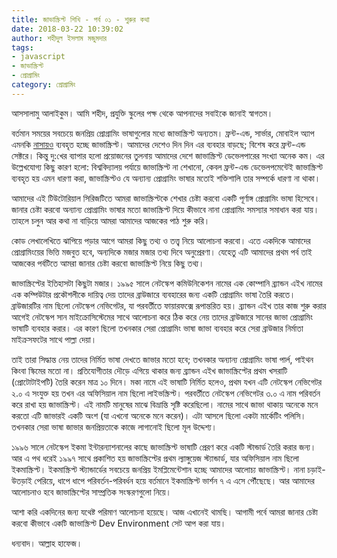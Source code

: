 ```yaml
---
title: জাভাস্ক্রিপ্ট শিখি - পর্ব ০১ - শুরুর কথা
date: 2018-03-22 10:39:02
author: শহীদুল ইসলাম মজুমদার
tags:
- javascript
- জাভাস্ক্রিপ্ট
- প্রোগ্রামিং
category: প্রোগ্রামিং
---
```


আসসালামু আলাইকুম। আমি শহীদ, প্রযুক্তি স্কুলের পক্ষ থেকে আপনাদের সবাইকে জানাই স্বাগতম।

বর্তমান সময়ের সবচেয়ে জনপ্রিয় প্রোগ্রামিং ভাষাগুলোর মধ্যে জাভাস্ক্রিপ্ট অন্যতম। ফ্রন্ট-এন্ড, সার্ভার, মোবাইল অ্যাপ এমনকি [নাসায়ও](https://foundation.nodejs.org/wp-content/uploads/sites/50/2017/09/Node_CaseStudy_Nasa_FNL.pdf) ব্যবহৃত হচ্ছে জাভাস্ক্রিপ্ট। আমাদের দেশেও দিন দিন এর ব্যবহার বাড়ছে; বিশেষ করে ফ্রন্ট-এন্ড সেক্টরে। কিন্তু দু:খের ব্যাপার হলো প্রয়োজনের তুলনায় আমাদের দেশে জাভাস্ক্রিপ্ট ডেভেলপারের সংখ্যা অনেক কম। এর উল্লেখযোগ্য কিছু কারণ হলো: বিশ্ববিদ্যালয় পর্যায়ে জাভাস্ক্রিপ্ট না শেখানো, কেবল ফ্রন্ট-এন্ড ডেভেলপমেন্টেই জাভাস্ক্রিপ্ট ব্যবহৃত হয় এমন ধারণা করা, জাভাস্ক্রিপ্টও যে অন্যান্য প্রোগ্রামিং ভাষার মতোই শক্তিশালি তার সম্পর্কে ধারণা না থাকা।

আমাদের এই টিউটোরিয়াল সিরিজটিতে আমরা জাভাস্ক্রিপ্টকে শেখার চেষ্টা করবো একটি পূর্ণাঙ্গ প্রোগ্রামিং ভাষা হিসেবে। জানার চেষ্টা করবো অন্যান্য প্রোগ্রামিং ভাষার মতো জাভাস্ক্রিপ্ট দিয়ে কীভাবে নানা প্রোগ্রামিং সমস্যার সমাধান করা যায়। তাহলে চলুন আর কথা না বাড়িয়ে আমরা আমাদের আজকের পাঠ শুরু করি।

কোড লেখালেখিতে ঝাপিয়ে পড়ার আগে আমরা কিছু তথ্য ও তত্ত্ব নিয়ে আলোচনা করবো। এতে একদিকে আমাদের প্রোগ্রামিংয়ের ভিত্তি মজবুত হবে, অন্যদিকে মজার মজার তথ্য দিবে অনুপ্রেরণা। যেহেতু এটি আমাদের প্রথম পর্ব তাই আজকের পর্বটিতে আমরা জানার চেষ্টা করবো জাভাস্ক্রিপ্ট নিয়ে কিছু তথ্য।

জাভাস্ক্রিপ্টের ইতিহাসটা কিছুটা মজার। ১৯৯৫ সালে নেটস্কেপ কমিউনিকেশন নামের এক কোম্পানি ব্র্যান্ডন এইখ নামের এক কম্পিউটার প্রকৌশলীকে দায়িত্ব দেয় তাদের ব্রাউজারে ব্যবহারের জন্য একটি প্রোগ্রামিং ভাষা তৈরি করতে। ব্রাউজারটির নাম ছিলো নেটস্কেপ নেভিগেটর, যা পরবর্তীতে ফায়ারফক্সে রূপান্তরিত হয়। ব্র্যান্ডন এইখ তার কাজ শুরু করার আগেই নেটস্কেপ সান মাইক্রোসিস্টেমের সাথে আলোচনা করে ঠিক করে নেয় তাদের ব্রাউজারে সানের জাভা প্রোগ্রামিং ভাষাটি ব্যবহার করার। এর কারণ ছিলো তখনকার সেরা প্রোগ্রামিং ভাষা জাভা ব্যবহার করে সেরা ব্রাউজার নির্মাতা মাইক্রসফটের সাথে পাল্লা দেয়া।

তাই তারা সিদ্ধান্ত নেয় তাদের নির্মিত ভাষা দেখতে জাভার মতো হবে; তখনকার অন্যান্য প্রোগ্রামিং ভাষা পার্ল, পাইথন কিংবা স্কিমের মতো না। প্রতিযোগীতার দৌড়ে এগিয়ে থাকার জন্য ব্র্যান্ডন এইখ জাভাস্ক্রিপ্টের প্রথম খসরাটি (প্রোটোটাইপটি) তৈরি করেন মাত্র ১০ দিনে। মকা নামে এই ভাষাটি নির্মিত হলেও, প্রথম যখন এটি নেটস্কেপ নেভিগেটর ২.০ এ সংযুক্ত হয় তখন এর অফিসিয়াল নাম ছিলো লাইভস্ক্রিপ্ট। পরবর্তীতে নেটস্কেপ নেভিগেটর ৩.০ এ নাম পরিবর্তন করে রাখা হয় জাভাস্ক্রিপ্ট। এই নামটি মানুষের মাঝে বিভ্রান্তি সৃষ্টি করেছিলো। নামের সাথে জাভা থাকায় অনেকে মনে করতো এটি জাভারই একটি অংশ (যা এখনো অনেকে মনে করেন)। এটা আসলে ছিলো একটা মার্কেটিং পলিসি। তখনকার সেরা ভাষা জাভার জনপ্রিয়তাকে কাজে লাগানোই ছিলো মূল উদ্দেশ্য।

১৯৯৬ সালে নেটস্কেপ ইকমা ইন্টারন্যাশনালের কাছে জাভাস্ক্রিপ্ট ভাষাটি প্রেরণ করে একটি স্টান্ডার্ড তৈরি করার জন্য। আর এ পথ ধরেই ১৯৯৭ সাথে প্রকাশিত হয় জাভাস্ক্রিপ্টের প্রথম ল্যাঙ্গুয়েজ স্ট্যান্ডার্ড, যার অফিসিয়াল নাম ছিলো ইকমাস্ক্রিপ্ট। ইকমাস্ক্রিপ্ট স্ট্যান্ডার্ডের সবচেয়ে জনপ্রিয় ইমপ্লিমেন্টেশান হচ্ছে আমাদের আলোচ্য জাভাস্ক্রিপ্ট। নানা চড়াই-উতড়াই পেরিয়ে, ধাপে ধাপে পরিবর্তন-পরিবর্ধন হয়ে বর্তমানে ইকমাস্ক্রিপ্ট ভার্শন ৭ এ এসে পৌঁছেছে। আর আমাদের আলোচনাও হবে জাভাস্ক্রিপ্টের সাম্প্রতিক সংস্করণগুলো নিয়ে।

আশা করি একদিনের জন্য যথেষ্ট পরিমাণ আলোচনা হয়েছে। আজ এখানেই থামছি। আগামী পর্বে আমরা জানার চেষ্টা করবো কীভাবে একটি জাভাস্ক্রিপ্ট Dev Environment সেট আপ করা যায়।

ধন্যবাদ। আল্লাহ হাফেজ।
